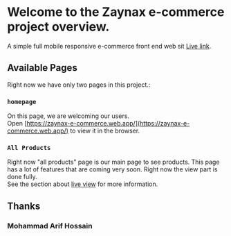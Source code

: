 #  Welcome to the Zaynax e-commerce project overview.


A simple full mobile responsive e-commerce front end web sit [Live link](https://zaynax-e-commerce.web.app/).

## Available Pages

Right now we have only two pages in this project.:

### `homepage`

On this page, we are welcoming our users.\
Open [https://zaynax-e-commerce.web.app/](https://zaynax-e-commerce.web.app/) to view it in the browser.


### `All Products`

Right now "all products" page is our main page to see products. This page has a lot of features that are coming very soon. Right now the view part is done fully.\
See the section about [live view](https://zaynax-e-commerce.web.app/all/products) for more information.

## Thanks
### Mohammad Arif Hossain